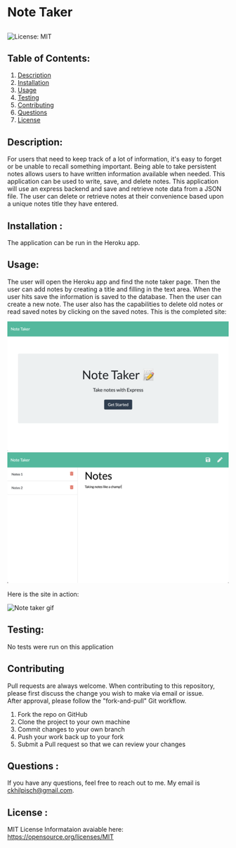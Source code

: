 # Note Taker
## 
![License: MIT](https://img.shields.io/badge/License-MIT-yellow.svg)


## Table of Contents:
<ol>
<li><a href="#description">Description</a></li>
<li><a href="#installation">Installation</a></li>
<li><a href="#usage">Usage</a></li>
<li><a href="#testing">Testing</a></li>
<li><a href="#contributing">Contributing</a></li>
<li><a href="#questions">Questions</a></li>
<li><a href="#license">License</a></li>
</ol>

## Description:
For users that need to keep track of a lot of information, it's easy to forget or be unable to recall something important. Being able to take persistent notes allows users to have written information available when needed.  This application can be used to write, save, and delete notes. This application will use an express backend and save and retrieve note data from a JSON file.  The user can delete or retrieve notes at their convenience based upon a unique notes title they have entered.


## Installation :
The application can be run in the Heroku app.


## Usage: 
The user will open the Heroku app and find the note taker page.   Then the user can add notes by creating a title and filling in the text area.   When the user hits save the information is saved to the database.   Then the user can create a new note.   The user also has the capabilities to delete old notes or read saved notes by clicking on the saved notes.
This is the completed site:


![Home Page](./assets/NoteHome.png)
![Notes Page](./assets/Notes.png)

Here is the site in action:

![Note taker gif](./assets/noteTaker.gif)


## Testing:

No tests were run on this application

## Contributing

Pull requests are always welcome.  When contributing to this repository, please first discuss the change you wish to make via email or issue.  
After approval, please follow the "fork-and-pull" Git workflow.
<ol>
<li>Fork the repo on GitHub</li>
<li>Clone the project to your own machine</li>
<li>Commit changes to your own branch</li>
<li>Push your work back up to your fork</li>
<li>Submit a Pull request so that we can review your changes</li>
</ol>

## Questions :

If you have any questions, feel free to reach out to me.   My email is ckhilpisch@gmail.com.

## License :

MIT License
Informataion avaiable here: 
https://opensource.org/licenses/MIT
